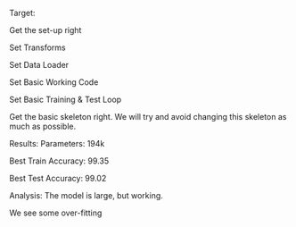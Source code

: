 Target:

Get the set-up right

Set Transforms

Set Data Loader

Set Basic Working Code

Set Basic Training  & Test Loop

Get the basic skeleton right. We will try and avoid changing this skeleton as much as possible.


Results:
Parameters: 194k

Best Train Accuracy: 99.35

Best Test Accuracy: 99.02

Analysis:
The model is large, but working. 

We see some over-fitting
